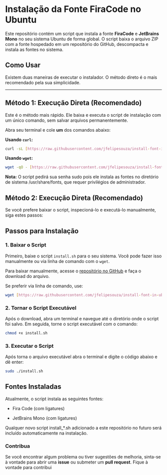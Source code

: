 # Instalação da Fonte FiraCode no Ubuntu

Este repositório contém um script que instala a fonte **FiraCode** e **JetBrains Mono** no seu sistema Ubuntu de forma global. O script baixa o arquivo ZIP com a fonte hospedado em um repositório do GitHub, descompacta e instala as fontes no sistema.


## Como Usar
Existem duas maneiras de executar o instalador. O método direto é o mais recomendado pela sua simplicidade.

---

## Método 1: Execução Direta (Recomendado)

Este é o método mais rápido. Ele baixa e executa o script de instalação com um único comando, sem salvar arquivos permanentemente.

Abra seu terminal e cole **um** dos comandos abaixo:

**Usando `curl`:**
```bash
curl -sL [https://raw.githubusercontent.com/jfelipesouza/install-font-in-ubuntu/main/install.sh](https://raw.githubusercontent.com/jfelipesouza/install-font-in-ubuntu/main/install.sh) | sudo bash
```

**Usando `wget`:**
```bash
wget -qO - [https://raw.githubusercontent.com/jfelipesouza/install-font-in-ubuntu/main/install.sh](https://raw.githubusercontent.com/jfelipesouza/install-font-in-ubuntu/main/install.sh) | sudo bash
```

**Nota:** O script pedirá sua senha sudo pois ele instala as fontes no diretório de sistema /usr/share/fonts, que requer privilégios de administrador.

## Método 2: Execução Direta (Recomendado)
Se você prefere baixar o script, inspecioná-lo e executá-lo manualmente, siga estes passos:

## Passos para Instalação

### 1. Baixar o Script

Primeiro, baixe o script `install.sh` para o seu sistema. Você pode fazer isso manualmente ou via linha de comando com o `wget`.

Para baixar manualmente, acesse o [repositório no GitHub](https://github.com/jfelipesouza/install-font-in-ubutu) e faça o download do arquivo.

Se preferir via linha de comando, use:

```bash
wget [https://raw.githubusercontent.com/jfelipesouza/install-font-in-ubuntu/main/install.sh](https://raw.githubusercontent.com/jfelipesouza/install-font-in-ubuntu/main/install.sh)

```

### 2. Tornar o Script Executável

Após o download, abra um terminal e navegue até o diretório onde o script foi salvo. Em seguida, torne o script executável com o comando:

```bash
chmod +x install.sh
```

### 3. Executar o Script

Após torna o arquivo executável abra o terminal e digite o código abaixo e dê enter:

```bash
sudo ./install.sh
```

## Fontes Instaladas
Atualmente, o script instala as seguintes fontes:

 - Fira Code (com ligatures)

 - JetBrains Mono (com ligatures)

Qualquer novo script install_*.sh adicionado a este repositório no futuro será incluído automaticamente na instalação.

### Contribua

Se você encontrar algum problema ou tiver sugestões de melhoria, sinta-se à vontade para abrir uma <strong>issue</strong> ou submeter um <strong>pull request</strong>. Fique à vontade para contribui
